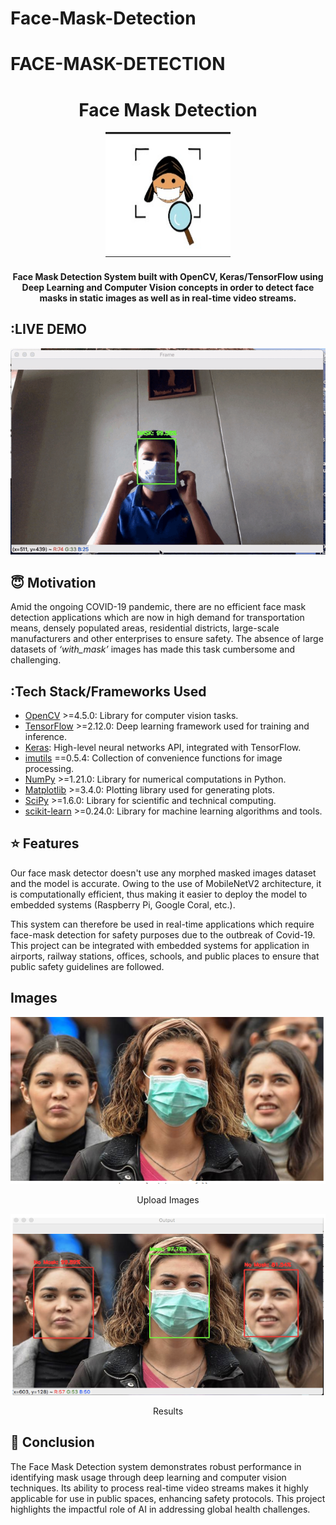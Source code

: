 # Face-Mask-Detection

# FACE-MASK-DETECTION

<h1 align="center">Face Mask Detection</h1>

<div align= "center"><img src="images/mask.png" width="200" height="200"/>
  <h4>Face Mask Detection System built with OpenCV, Keras/TensorFlow using Deep Learning and Computer Vision concepts in order to detect face masks in static images as well as in real-time video streams.</h4>
</div>

## :LIVE DEMO
![Demo GIF](images/Demo.gif)

## :innocent: Motivation
Amid the ongoing COVID-19 pandemic, there are no efficient face mask detection applications which are now in high demand for transportation means, densely populated areas, residential districts, large-scale manufacturers and other enterprises to ensure safety. The absence of large datasets of _‘with_mask’_ images has made this task cumbersome and challenging. 

## :Tech Stack/Frameworks Used

- [OpenCV](https://opencv.org/) >=4.5.0: Library for computer vision tasks.
- [TensorFlow](https://www.tensorflow.org/) >=2.12.0: Deep learning framework used for training and inference.
- [Keras](https://keras.io/): High-level neural networks API, integrated with TensorFlow.
- [imutils](https://github.com/jrosebr1/imutils) ==0.5.4: Collection of convenience functions for image processing.
- [NumPy](https://numpy.org/) >=1.21.0: Library for numerical computations in Python.
- [Matplotlib](https://matplotlib.org/) >=3.4.0: Plotting library used for generating plots.
- [SciPy](https://www.scipy.org/) >=1.6.0: Library for scientific and technical computing.
- [scikit-learn](https://scikit-learn.org/) >=0.24.0: Library for machine learning algorithms and tools.



## :star: Features
Our face mask detector doesn't use any morphed masked images dataset and the model is accurate. Owing to the use of MobileNetV2 architecture, it is computationally efficient, thus making it easier to deploy the model to embedded systems (Raspberry Pi, Google Coral, etc.).

This system can therefore be used in real-time applications which require face-mask detection for safety purposes due to the outbreak of Covid-19. This project can be integrated with embedded systems for application in airports, railway stations, offices, schools, and public places to ensure that public safety guidelines are followed.

## Images

<p align="center">
  <img src="images/1.PNG">
</p>
<p align="center">Upload Images</p>

<p align="center">
  <img src="images/2.PNG">
</p>
<p align="center">Results</p>

## :clap: Conclusion

The Face Mask Detection system demonstrates robust performance in identifying mask usage through deep learning and computer vision techniques. Its ability to process real-time video streams makes it highly applicable for use in public spaces, enhancing safety protocols. This project highlights the impactful role of AI in addressing global health challenges.